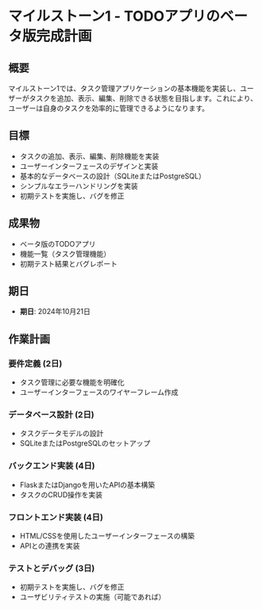 # マイルストーン1 - TODOアプリのベータ版完成計画

## 概要
マイルストーン1では、タスク管理アプリケーションの基本機能を実装し、ユーザーがタスクを追加、表示、編集、削除できる状態を目指します。これにより、ユーザーは自身のタスクを効率的に管理できるようになります。

## 目標
- タスクの追加、表示、編集、削除機能を実装
- ユーザーインターフェースのデザインと実装
- 基本的なデータベースの設計（SQLiteまたはPostgreSQL）
- シンプルなエラーハンドリングを実装
- 初期テストを実施し、バグを修正

## 成果物
- ベータ版のTODOアプリ
- 機能一覧（タスク管理機能）
- 初期テスト結果とバグレポート

## 期日
- **期日**: 2024年10月21日

## 作業計画
### 要件定義 (2日)
- タスク管理に必要な機能を明確化
- ユーザーインターフェースのワイヤーフレーム作成

### データベース設計 (2日)
- タスクデータモデルの設計
- SQLiteまたはPostgreSQLのセットアップ

### バックエンド実装 (4日)
- FlaskまたはDjangoを用いたAPIの基本構築
- タスクのCRUD操作を実装

### フロントエンド実装 (4日)
- HTML/CSSを使用したユーザーインターフェースの構築
- APIとの連携を実装

### テストとデバッグ (3日)
- 初期テストを実施し、バグを修正
- ユーザビリティテストの実施（可能であれば）
